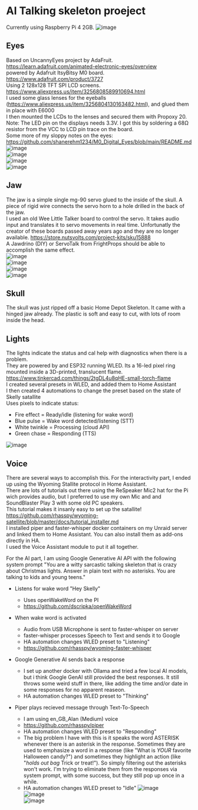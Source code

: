 # AI Talking skeleton proeject

Currently using Raspberry Pi 4 2GB.
![image](https://github.com/user-attachments/assets/6a1f7ae3-b676-432a-a9fa-265a4649d864)  



## Eyes
Based on UncannyEyes project by AdaFruit. https://learn.adafruit.com/animated-electronic-eyes/overview  
powered by Adafruit ItsyBitsy M0 board. https://www.adafruit.com/product/3727  
Using 2 128x128 TFT SPI LCD screens. https://www.aliexpress.us/item/3256808589910694.html  
I used some glass lenses for the eyeballs (https://www.aliexpress.us/item/3256804130163482.html), and glued them in place with E6000  
I then mounted the LCDs to the lenses and secured them with Propoxy 20.   
Note: The LED pin on the displays needs 3.3V. I got this by soldering a 68Ω resistor from the VCC to LCD pin trace on the board.  
Some more of my sloppy notes on the eyes: https://github.com/shanerehm1234/M0_Digital_Eyes/blob/main/README.md  
![image](https://github.com/user-attachments/assets/f5983718-c309-446e-9ef2-49ea777641ba)  
![image](https://github.com/user-attachments/assets/e6a9bdaa-aca1-426b-bd6b-9123ea74fa14)  
![image](https://github.com/user-attachments/assets/037deed7-9aba-4745-9a86-da8f3a934f7f)  
![image](https://github.com/user-attachments/assets/6181d464-d52c-4e05-87c6-87f369939282)  


## Jaw
The jaw is a simple single mg-90 servo glued to the inside of the skull. A piece of rigid wire connects the servo horn to a hole drilled in the back of the jaw.  
I used an old Wee Little Talker board to control the servo. It takes audio input and translates it to servo movements in real time. Unfortunatly the creator of these boards passed away years ago and they are no longer available.  https://store.nutsvolts.com/project-kits/sku15888  
A Jawdrino (DIY) or ServoTalk from FrightProps should be able to accomplish the same effect.  
![image](https://github.com/user-attachments/assets/a54341fa-06ba-4df6-9983-2dc3c2c1a220)  
![image](https://github.com/user-attachments/assets/283ee1cb-de20-4797-a393-0d67419ec938)  
![image](https://github.com/user-attachments/assets/a2e15277-677a-42e0-abd8-f9031d5c5272)  
![image](https://github.com/user-attachments/assets/776675c0-6cde-47d5-87f6-0dc14ab4b5e4)  



## Skull
The skull was just ripped off a basic Home Depot Skeleton. It came with a hinged jaw already. The plastic is soft and easy to cut, with lots of room inside the head. 

## Lights
The lights indicate the status and cal help with diagnostics when there is a problem.   
They are powered by and ESP32 running WLED. Its a 16-led pixel ring mounted inside a 3D-printed, translucent flame.  https://www.tinkercad.com/things/2tgDL4u8qHE-small-torch-flame  
I created several presets in WLED, and added them to Home Assistant  
I then created 4 automations to change the preset based on the state of Skelly satallite  
Uses pixels to indicate status:
- Fire effect = Ready/idle (listening for wake word)
- Blue pulse = Wake word detected/listening (STT)
- White twinkle = Processing (cloud API)
- Green chase = Responding (TTS)

![image](https://github.com/user-attachments/assets/7612c88e-d4f7-4ae6-b211-e7d245e56848)  


## Voice 
There are several ways to accomplish this. For the interactivity part, I ended up using the Wyoming Stallite protocol in Home Assistant.  
There are lots of tutorials out there using the ReSpeaker Mic2 hat for the Pi wich provides audio, but I preferred to use my own Mic and and SoundBlaster Play 3 with some old PC speakers.  
This tutorial makes it insanly easy to set up the satallite!  https://github.com/rhasspy/wyoming-satellite/blob/master/docs/tutorial_installer.md  
I installed piper and faster-whisper docker containers on my Unraid server and linked them to Home Assistant. You can also install them as add-ons directly in HA.  
I used the Voice Assistant module to put it all together.  

For the AI part, I am using Google Generative AI API with the following system prompt "You are a witty sarcastic talking skeleton that is crazy about Christmas lights. Answer in plain text with no asterisks. 
You are talking to kids and young teens."  

- Listens for wake word "Hey Skelly"
  - Uses openWakeWord on the PI
  - https://github.com/dscripka/openWakeWord

- When wake word is activated
  - Audio from USB Microphone is sent to faster-whisper on server
  - faster-whisper processes Speech to Text and sends it to Google
  - HA automation changes WLED preset to "Listening"
  - https://github.com/rhasspy/wyoming-faster-whisper

- Google Generative AI sends back a response
  - I set up another docker with Ollama and tried a few local AI models, but i think Google GenAI still provided the best responses. It still throws some weird stuff in there, like adding the time and/or date in some responses for no apparent reaseon.
  - HA automation changes WLED preset to "Thinking"

- Piper plays recieved message through Text-To-Speech
  - I am using en_GB_Alan (Medium) voice
  - https://github.com/rhasspy/piper
  - HA automation changes WLED preset to "Responding"
  - The big problem I have with this is it speaks the word ASTERISK whenever there is an asterisk in the response. Sometimes they are used to emphasize a word in a response (like "What is *YOUR* favorite Halloween candy?") and sometimes they highlight an action (like "*holds out bag* Trick or treat!"). So simply filtering out the asterisks won't work. I'm trying to eliminate them from the responses via system prompt, with some success, but they still pop up once in a while.
  - HA automation changes WLED preset to "Idle"
![image](https://github.com/user-attachments/assets/19071240-8318-4086-a61c-caf1b04f523a)  
![image](https://github.com/user-attachments/assets/0c57e90b-017a-4744-9409-bf43c6a24fa8)  
![image](https://github.com/user-attachments/assets/d482574f-8446-4da0-954a-b068590aec0a)  


